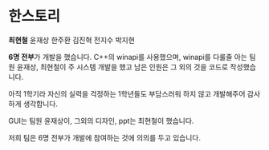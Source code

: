 # 한스토리

**최현철** 윤재상 한주환 김진혁 전지수 박지현


**6명 전부**가 개발을 했습니다.
C++의 winapi를 사용했으며, winapi를 다룰줄 아는 팀원 윤재상, 최현철이 주 시스템 개발을 했고
남은 인원은 그 외의 것을 코드로 작성했습니다.

아직 1학기라 자신의 실력을 걱정하는 1학년들도 부담스러워 하지 않고 개발해주어 감사하게 생각합니다.

GUI는 팀원 윤재상이, 그외의 디자인, ppt는 최현철이 했습니다.

저희 팀은 6명 전부가 개발에 참여하는 것에 의의를 두고 있습니다.
